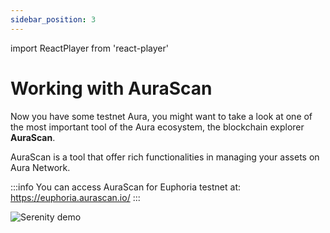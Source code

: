 ```yaml
---
sidebar_position: 3
---
```

import ReactPlayer from 'react-player'

# Working with AuraScan

Now you have some testnet Aura, you might want to take a look at one of the most important tool of the Aura ecosystem, the blockchain explorer **AuraScan**.

AuraScan is a tool that offer rich functionalities in managing your assets on Aura Network.

:::info
You can access AuraScan for Euphoria testnet at: https://euphoria.aurascan.io/
:::

![Serenity demo](/img/aurascan/serenity_demo.gif)